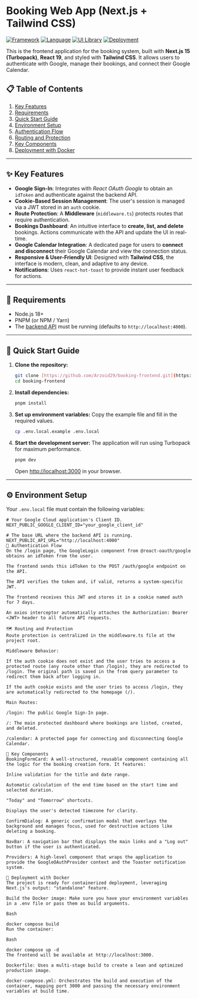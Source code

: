 # Booking Web App (Next.js + Tailwind CSS)

[![Framework](https://img.shields.io/badge/framework-Next.js-black.svg)](https://nextjs.org/)
[![Language](https://img.shields.io/badge/language-TypeScript-blue.svg)](https://www.typescriptlang.org/)
[![UI Library](https://img.shields.io/badge/UI-Tailwind%20CSS-38B2AC.svg)](https://tailwindcss.com/)
[![Deployment](https://img.shields.io/badge/deployment-Docker-blue.svg)](https://www.docker.com/)

This is the frontend application for the booking system, built with **Next.js 15 (Turbopack)**, **React 19**, and styled with **Tailwind CSS**. It allows users to authenticate with Google, manage their bookings, and connect their Google Calendar.

## 📋 Table of Contents

1.  [Key Features](#-key-features)
2.  [Requirements](#-requirements)
3.  [Quick Start Guide](#-quick-start-guide)
4.  [Environment Setup](#-environment-setup)
5.  [Authentication Flow](#-authentication-flow)
6.  [Routing and Protection](#-routing-and-protection)
7.  [Key Components](#-key-components)
8.  [Deployment with Docker](#-deployment-with-docker)

---

## ✨ Key Features

* **Google Sign-In**: Integrates with _React OAuth Google_ to obtain an `idToken` and authenticate against the backend API.
* **Cookie-Based Session Management**: The user's session is managed via a JWT stored in an `auth` cookie.
* **Route Protection**: A **Middleware** (`middleware.ts`) protects routes that require authentication.
* **Bookings Dashboard**: An intuitive interface to **create, list, and delete** bookings. Actions communicate with the API and update the UI in real-time.
* **Google Calendar Integration**: A dedicated page for users to **connect and disconnect** their Google Calendar and view the connection status.
* **Responsive & User-Friendly UI**: Designed with **Tailwind CSS**, the interface is modern, clean, and adaptive to any device.
* **Notifications**: Uses `react-hot-toast` to provide instant user feedback for actions.

---

## 🔧 Requirements

* Node.js 18+
* PNPM (or NPM / Yarn)
* The [backend API](https://github.com/Arzoid29/api) must be running (defaults to `http://localhost:4000`).

---

## 🚀 Quick Start Guide

1.  **Clone the repository:**
    ```bash
    git clone [https://github.com/Arzoid29/booking-frontend.git](https://github.com/Arzoid29/booking-frontend.git)
    cd booking-frontend
    ```

2.  **Install dependencies:**
    ```bash
    pnpm install
    ```

3.  **Set up environment variables:**
    Copy the example file and fill in the required values.
    ```bash
    cp .env.local.example .env.local
    ```

4.  **Start the development server:**
    The application will run using Turbopack for maximum performance.
    ```bash
    pnpm dev
    ```

    Open [http://localhost:3000](http://localhost:3000) in your browser.

---

## ⚙️ Environment Setup

Your `.env.local` file must contain the following variables:

```env
# Your Google Cloud application's Client ID.
NEXT_PUBLIC_GOOGLE_CLIENT_ID="your_google_client_id"

# The base URL where the backend API is running.
NEXT_PUBLIC_API_URL="http://localhost:4000"
🔐 Authentication Flow
On the /login page, the GoogleLogin component from @react-oauth/google obtains an idToken from the user.

The frontend sends this idToken to the POST /auth/google endpoint on the API.

The API verifies the token and, if valid, returns a system-specific JWT.

The frontend receives this JWT and stores it in a cookie named auth for 7 days.

An axios interceptor automatically attaches the Authorization: Bearer <JWT> header to all future API requests.

🗺️ Routing and Protection
Route protection is centralized in the middleware.ts file at the project root.

Middleware Behavior:

If the auth cookie does not exist and the user tries to access a protected route (any route other than /login), they are redirected to /login. The original path is saved in the from query parameter to redirect them back after logging in.

If the auth cookie exists and the user tries to access /login, they are automatically redirected to the homepage (/).

Main Routes:

/login: The public Google Sign-In page.

/: The main protected dashboard where bookings are listed, created, and deleted.

/calendar: A protected page for connecting and disconnecting Google Calendar.

🧩 Key Components
BookingFormCard: A well-structured, reusable component containing all the logic for the booking creation form. It features:

Inline validation for the title and date range.

Automatic calculation of the end time based on the start time and selected duration.

"Today" and "Tomorrow" shortcuts.

Displays the user's detected timezone for clarity.

ConfirmDialog: A generic confirmation modal that overlays the background and manages focus, used for destructive actions like deleting a booking.

NavBar: A navigation bar that displays the main links and a "Log out" button if the user is authenticated.

Providers: A high-level component that wraps the application to provide the GoogleOAuthProvider context and the Toaster notification system.

🐳 Deployment with Docker
The project is ready for containerized deployment, leveraging Next.js's output: "standalone" feature.

Build the Docker image: Make sure you have your environment variables in a .env file or pass them as build arguments.

Bash

docker compose build
Run the container:

Bash

docker compose up -d
The frontend will be available at http://localhost:3000.

Dockerfile: Uses a multi-stage build to create a lean and optimized production image.

docker-compose.yml: Orchestrates the build and execution of the container, mapping port 3000 and passing the necessary environment variables at build time.
